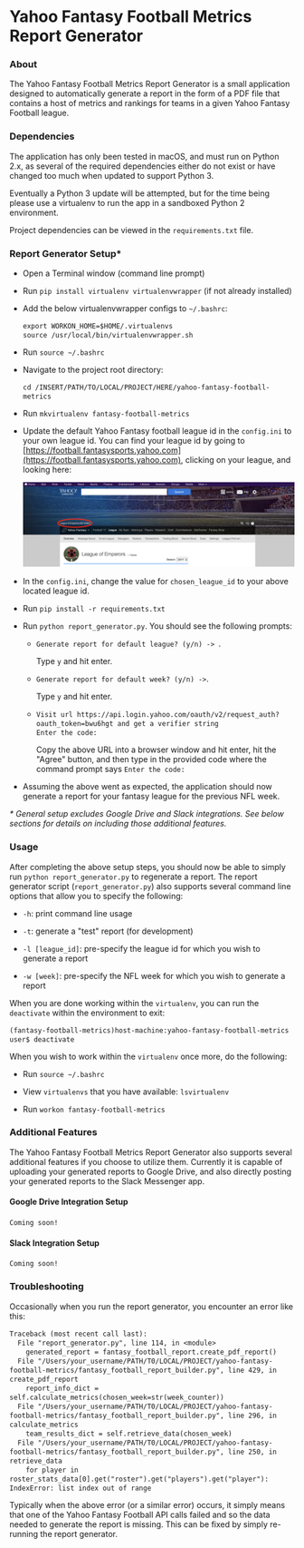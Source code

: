 # Yahoo Fantasy Football Metrics Report Generator

### About
The Yahoo Fantasy Football Metrics Report Generator is a small application designed to automatically generate a report in the form of a PDF file that contains a host of metrics and rankings for teams in a given Yahoo Fantasy Football league.

### Dependencies
The application has only been tested in macOS, and must run on Python 2.x, as several of the required dependencies either do not exist or have changed too much when updated to support Python 3.

Eventually a Python 3 update will be attempted, but for the time being please use a virtualenv to run the app in a sandboxed Python 2 environment.

Project dependencies can be viewed in the `requirements.txt` file.

### Report Generator Setup*

* Open a Terminal window (command line prompt)

* Run `pip install virtualenv virtualenvwrapper` (if not already installed)

* Add the below virtualenvwrapper configs to `~/.bashrc`:
    ```
    export WORKON_HOME=$HOME/.virtualenvs
    source /usr/local/bin/virtualenvwrapper.sh
    ```
* Run `source ~/.bashrc`

* Navigate to the project root directory:
    ```
    cd /INSERT/PATH/TO/LOCAL/PROJECT/HERE/yahoo-fantasy-football-metrics
    ```

* Run `mkvirtualenv fantasy-football-metrics`

* Update the default Yahoo Fantasy football league id in the `config.ini` to your own league id. You can find your league id by going to [https://football.fantasysports.yahoo.com](https://football.fantasysports.yahoo.com), clicking on your league, and looking here:

    ![yahoo-fantasy-football-league-id-location.png](resources/yahoo-fantasy-football-league-id-location.png)

* In the `config.ini`, change the value for `chosen_league_id` to your above located league id.

* Run `pip install -r requirements.txt`

* Run `python report_generator.py`. You should see the following prompts: 
    * `Generate report for default league? (y/n) -> `. 
    
        Type `y` and hit enter. 
    * `Generate report for default week? (y/n) ->`. 
        
        Type `y` and hit enter.
    * ```
      Visit url https://api.login.yahoo.com/oauth/v2/request_auth?oauth_token=bwu6hgt and get a verifier string
      Enter the code:
      ```
 
        Copy the above URL into a browser window and hit enter, hit the "Agree" button, and then type in the provided code where the command prompt says `Enter the code:`

* Assuming the above went as expected, the application should now generate a report for your fantasy league for the previous NFL week.

_\* General setup excludes Google Drive and Slack integrations. See below sections for details on including those additional features._

### Usage

After completing the above setup steps, you should now be able to simply run `python report_generator.py` to regenerate a report. The report generator script (`report_generator.py`) also supports several command line options that allow you to specify the following:

* `-h`: print command line usage

* `-t`: generate a "test" report (for development)

* `-l [league_id]`: pre-specify the league id for which you wish to generate a report

* `-w [week]`: pre-specify the NFL week for which you wish to generate a report

When you are done working within the `virtualenv`, you can run the `deactivate` within the environment to exit:
```
(fantasy-football-metrics)host-machine:yahoo-fantasy-football-metrics user$ deactivate
```

When you wish to work within the `virtualenv` once more, do the following:
 
 * Run `source ~/.bashrc`
 
 * View `virtualenvs` that you have available: `lsvirtualenv`
 
 * Run `workon fantasy-football-metrics`


### Additional Features

The Yahoo Fantasy Football Metrics Report Generator also supports several additional features if you choose to utilize them. Currently it is capable of uploading your generated reports to Google Drive, and also directly posting your generated reports to the Slack Messenger app.

#### Google Drive Integration Setup

`Coming soon!`

#### Slack Integration Setup

`Coming soon!`

### Troubleshooting

Occasionally when you run the report generator, you encounter an error like this:
```
Traceback (most recent call last):
  File "report_generator.py", line 114, in <module>
    generated_report = fantasy_football_report.create_pdf_report()
  File "/Users/your_username/PATH/T0/LOCAL/PROJECT/yahoo-fantasy-football-metrics/fantasy_football_report_builder.py", line 429, in create_pdf_report
    report_info_dict = self.calculate_metrics(chosen_week=str(week_counter))
  File "/Users/your_username/PATH/T0/LOCAL/PROJECT/yahoo-fantasy-football-metrics/fantasy_football_report_builder.py", line 296, in calculate_metrics
    team_results_dict = self.retrieve_data(chosen_week)
  File "/Users/your_username/PATH/T0/LOCAL/PROJECT/yahoo-fantasy-football-metrics/fantasy_football_report_builder.py", line 250, in retrieve_data
    for player in roster_stats_data[0].get("roster").get("players").get("player"):
IndexError: list index out of range
```

Typically when the above error (or a similar error) occurs, it simply means that one of the Yahoo Fantasy Football API calls failed and so the data needed to generate the report is missing. This can be fixed by simply re-running the report generator.
